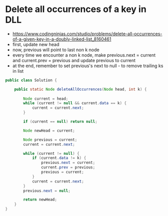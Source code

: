 # Delete all occurrences of a key in DLL

- https://www.codingninjas.com/studio/problems/delete-all-occurrences-of-a-given-key-in-a-doubly-linked-list_8160461
- first, update new head
- now, previous will point to last non k node
- every time we encounter a non k node, make previous.next = current and current.prev = previous and update previous to current
- at the end, remember to set previous's next to null - to remove trailing ks in list

```java
public class Solution {

    public static Node deleteAllOccurrences(Node head, int k) {
        
        Node current = head;
        while (current != null && current.data == k) {
            current = current.next;
        }

        if (current == null) return null;

        Node newHead = current;

        Node previous = current;
        current = current.next;

        while (current != null) {
            if (current.data != k) {
                previous.next = current;
                current.prev = previous;
                previous = current;
            }
            current = current.next;
        }
        previous.next = null;

        return newHead;
    }
}
```
